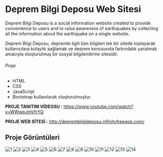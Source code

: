 # Deprem Bilgi Deposu Web Sitesi

Deprem Bilgi Deposu is a social information website created to provide convenience to users and to raise awareness of earthquakes by collecting all the information about the earthquake on a single website.

Deprem Bilgi Deposu, depremle ilgili tüm bilgileri tek bir sitede toplayarak kullanıcılara kolaylık sağlamak ve deprem konusunda farkındalık yaratmak amacıyla oluşturulmuş bir sosyal bilgilendirme sitesidir.

###### Proje
- HTML
- CSS
- JavaScript 
- Bootstrap
kullanılarak oluşturulmuştur.


 **PROJE TANITIM VİDEOSU :**
https://www.youtube.com/watch?v=WWwpJmVfrYQ

**PROJE WEB SİTESİ :**
http://deprembilgideposu.infinityfreeapp.com/

## Proje Görüntüleri


![1](https://github.com/BarisBeytur/Deprem-Bilgi-Deposu-Web-Sitesi/assets/77030797/6b2e382d-1b2f-4e5c-86fd-7f7460992c31)
![2](https://github.com/BarisBeytur/Deprem-Bilgi-Deposu-Web-Sitesi/assets/77030797/8b141764-e171-4d37-986d-c31b2bb1bf79)
![3](https://github.com/BarisBeytur/Deprem-Bilgi-Deposu-Web-Sitesi/assets/77030797/e9a7bf45-7a1c-4018-a1db-a6a10f82ef8c)
![4](https://github.com/BarisBeytur/Deprem-Bilgi-Deposu-Web-Sitesi/assets/77030797/9aaf60d4-06dc-4444-969d-9e09cab92ab3)
![5](https://github.com/BarisBeytur/Deprem-Bilgi-Deposu-Web-Sitesi/assets/77030797/553a97ed-aa90-47b7-912d-0ba592ad9ccb)
![6](https://github.com/BarisBeytur/Deprem-Bilgi-Deposu-Web-Sitesi/assets/77030797/a5d0e2b7-b0b4-4698-a5d2-c58ffdebdc87)
![7](https://github.com/BarisBeytur/Deprem-Bilgi-Deposu-Web-Sitesi/assets/77030797/b6c52b27-033e-4b81-a337-ca4b44e307d6)
![8](https://github.com/BarisBeytur/Deprem-Bilgi-Deposu-Web-Sitesi/assets/77030797/9eedd5ce-3843-4755-b448-58a8cc7dfb16)
![9](https://github.com/BarisBeytur/Deprem-Bilgi-Deposu-Web-Sitesi/assets/77030797/32c3e7e1-b2fb-4808-9e1a-d0036fec9941)
![10](https://github.com/BarisBeytur/Deprem-Bilgi-Deposu-Web-Sitesi/assets/77030797/35a496a9-ea7c-454a-942c-ff11f718ecf6)
![11](https://github.com/BarisBeytur/Deprem-Bilgi-Deposu-Web-Sitesi/assets/77030797/398b09f2-e58b-4199-8e8f-5c904aa586c5)
![12](https://github.com/BarisBeytur/Deprem-Bilgi-Deposu-Web-Sitesi/assets/77030797/947a6184-162c-46c2-8eda-db13fce8d0a8)
![13](https://github.com/BarisBeytur/Deprem-Bilgi-Deposu-Web-Sitesi/assets/77030797/b1bc9a8c-10d6-4761-9354-7134839803a3)
![14](https://github.com/BarisBeytur/Deprem-Bilgi-Deposu-Web-Sitesi/assets/77030797/e6140fb7-0c16-448d-a891-372529b7b4d7)
